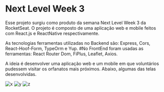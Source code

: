 # Next Level Week 3 
<p> Esse projeto surgiu como produto da semana Next Level Week 3 da RocketSeat. O projeto é composto de uma aplicação web e mobile feitos com React.js e ReactNative respectivamente. <p>

<p> As tecnologias ferramentas utilizadas no Backend são: Express, Cors, React-Hoof-Form, TypeOrm e Yup. #No FrontEnd foram usadas as ferramentas: React Router Dom, FiPlus, Leaflet, Axios.<p>

<p> A ideia é desenvolver uma aplicação web e um mobile em que voluntários pudessem visitar os orfanatos mais próximos. Abaixo, algumas das telas desenvolvidas.<p>


![x](https://github.com/Eletromaximus/NLW3/blob/master/x.png)
![y](https://github.com/Eletromaximus/NLW3/blob/master/y.png)
![z](https://github.com/Eletromaximus/NLW3/blob/master/z.png)
